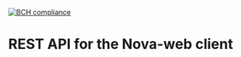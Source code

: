 [![BCH compliance](https://bettercodehub.com/edge/badge/zlubsen/Nova-REST?branch=master)](https://bettercodehub.com/)

# REST API for the Nova-web client
